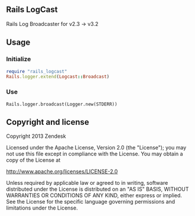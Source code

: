 ## Rails LogCast

Rails Log Broadcaster for v2.3 -> v3.2

## Usage

### Initialize

```ruby
require "rails_logcast"
Rails.logger.extend(Logcast::Broadcast)
```

### Use

```
Rails.logger.broadcast(Logger.new(STDERR))
```

## Copyright and license

Copyright 2013 Zendesk

Licensed under the Apache License, Version 2.0 (the "License"); you may not use this file except in compliance with the License.
You may obtain a copy of the License at

http://www.apache.org/licenses/LICENSE-2.0

Unless required by applicable law or agreed to in writing, software distributed under the License is distributed on an "AS IS" BASIS, WITHOUT WARRANTIES OR CONDITIONS OF ANY KIND, either express or implied. See the License for the specific language governing permissions and limitations under the License.
